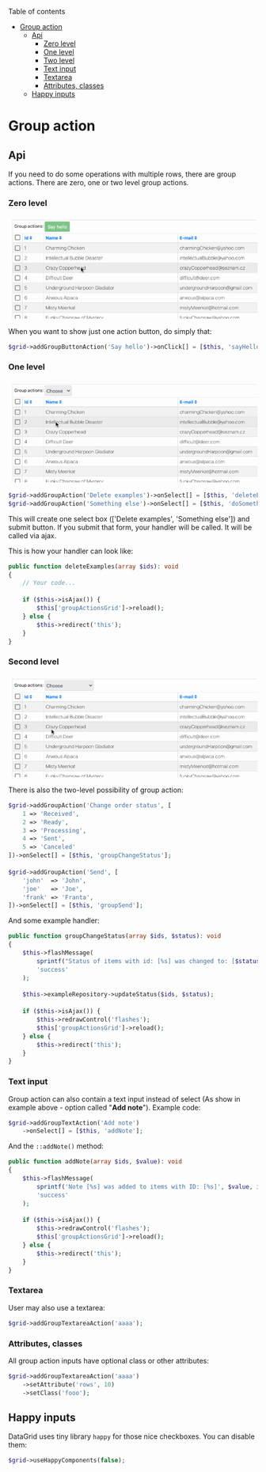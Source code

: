 Table of contents

- [Group action](#group-action)
    - [Api](#api)
        - [Zero level](#zero-level)
        - [One level](#one-level)
        - [Two level](#two-level)
        - [Text input](#text-input)
        - [Textarea](#textarea)
        - [Attributes, classes](#attributes-classes)
    - [Happy inputs](#happy-inputs)

# Group action

## Api

If you need to do some operations with multiple rows, there are group actions. There are zero, one or two level group actions.

### Zero level

![Group button action](https://github.com/contributte/datagrid/blob/master/.docs/assets/group_button_action.gif?raw=true)

When you want to show just one action button, do simply that:

```php
$grid->addGroupButtonAction('Say hello')->onClick[] = [$this, 'sayHello'];
```

### One level

![Group action 1](https://github.com/contributte/datagrid/blob/master/.docs/assets/group_button_action_1.gif?raw=true)

```php
$grid->addGroupAction('Delete examples')->onSelect[] = [$this, 'deleteExamples'];
$grid->addGroupAction('Something else')->onSelect[] = [$this, 'doSomethingElse'];
```

This will create one select box (['Delete examples', 'Something else']) and submit button. If you submit that form, your handler will be called. It will be called via ajax.

This is how your handler can look like:

```php
public function deleteExamples(array $ids): void
{
	// Your code...

	if ($this->isAjax()) {
		$this['groupActionsGrid']->reload();
	} else {
		$this->redirect('this');
	}
}
```

### Second level

![Group action 2](https://github.com/contributte/datagrid/blob/master/.docs/assets/group_button_action_2.gif?raw=true)

There is also the two-level possibility of group action:

```php
$grid->addGroupAction('Change order status', [
	1 => 'Received',
	2 => 'Ready',
	3 => 'Processing',
	4 => 'Sent',
	5 => 'Canceled'
])->onSelect[] = [$this, 'groupChangeStatus'];

$grid->addGroupAction('Send', [
	'john'  => 'John',
	'joe'   => 'Joe',
	'frank' => 'Franta',
])->onSelect[] = [$this, 'groupSend'];
```

And some example handler:

```php
public function groupChangeStatus(array $ids, $status): void
{
	$this->flashMessage(
		sprintf("Status of items with id: [%s] was changed to: [$status]", implode(',', $ids)),
		'success'
	);

	$this->exampleRepository->updateStatus($ids, $status);

	if ($this->isAjax()) {
		$this->redrawControl('flashes');
		$this['groupActionsGrid']->reload();
	} else {
		$this->redirect('this');
	}
}
```

### Text input

Group action can also contain a text input instead of select (As show in example above - option called "**Add note**"). Example code:

```php
$grid->addGroupTextAction('Add note')
	->onSelect[] = [$this, 'addNote'];
```

And the `::addNote()` method:

```php
public function addNote(array $ids, $value): void
{
	$this->flashMessage(
		sprintf('Note [%s] was added to items with ID: [%s]', $value, implode(',', $ids),
		'success'
	);

	if ($this->isAjax()) {
		$this->redrawControl('flashes');
		$this['groupActionsGrid']->reload();
	} else {
		$this->redirect('this');
	}
}
```

### Textarea

User may also use a textarea:

```php
$grid->addGroupTextareaAction('aaaa');
```

### Attributes, classes

All group action inputs have optional class or other attributes:

```php
$grid->addGroupTextareaAction('aaaa')
	->setAttribute('rows', 10)
	->setClass('fooo');
```

## Happy inputs

DataGrid uses tiny library `happy` for those nice checkboxes. You can disable them:

```php
$grid->useHappyComponents(false);
```
